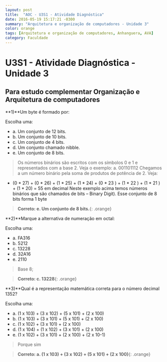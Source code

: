 ```yaml
---
layout: post
title:  "AOC - U3S1 - Atividade Diagnóstica"
date: 2016-05-19 15:17:21 -0300
summary: "Arquitetura e organização de computadores - Unidade 3"
color: orange
tags: [Arquitetura e organização de computadores, Anhanguera, AVA]
category: Faculdade
---
```


# U3S1 - Atividade Diagnóstica - Unidade 3

## Para estudo complementar Organização e Arquitetura de computadores

**1)**Um byte é formado por:

Escolha uma:

- a. Um conjunto de 12 bits.
- b. Um conjunto de 10 bits.
- c. Um conjunto de 4 bits.
- d. Um conjunto chamado nibble.
- e. Um conjunto de 8 bits.

>Os números binários são escritos com os símbolos 0 e 1 e representados com
a base 2. Veja o exemplo:
a. 001101112
 Chegamos a um número binário pela soma de produtos de
potência de 2. Veja:

- (0 * 27) + (0 * 26) + (1 * 25) + (1 * 24) + (0 * 23
) + (1 * 22
) + (1 * 21
) + (1 * 20) = 55
em decimal
Neste exemplo acima temos números binários que são chamados de bits
– Binary Digit). Esse conjunto de 8 bits forma 1 byte

> **Correto: e. Um conjunto de 8 bits.**{: .orange}

<script async src="//pagead2.googlesyndication.com/pagead/js/adsbygoogle.js"></script>
<!-- Anuncio Index Page -->
<ins class="adsbygoogle"
     style="display:block"
     data-ad-client="ca-pub-7123972893709158"
     data-ad-slot="2188606626"
     data-ad-format="auto"></ins>
<script>
(adsbygoogle = window.adsbygoogle || []).push({});
</script>

**2)**Marque a alternativa de numeração em octal:

Escolha uma:

- a. FA316
- b. 5212
- c. 13228
- d. 32A16
- e. 2110

> Base 8;

> **Correto: c. 13228**{: .orange}

**3)**Qual é a representação matemática correta para o número decimal 1352?

Escolha uma:

- a. (1 x 103) + (3 x 102) + (5 x 101) + (2 x 100)
- b. (1 x 103) + (3 x 101) + (5 x 101) + (2 x 100)
- c. (1 x 102) + (3 x 101) + (2 x 100)
- d. (1 x 104) + (1 x 102) + (3 x 101) + (2 x 100)
- e. (1 x 102) + (3 x 101) + (2 x 100) + (2 x 10-1)

> Porque sim 

> **Correto: a. (1 x 103) + (3 x 102) + (5 x 101) + (2 x 100)**{: .orange}
